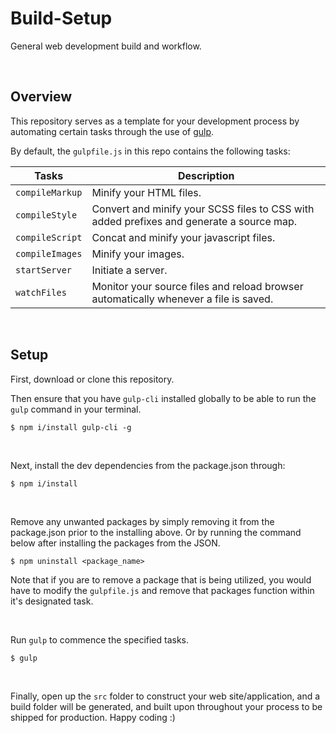 # Build-Setup

General web development build and workflow.

&nbsp;

## Overview

This repository serves as a template for your development process by automating certain tasks through the use of [gulp](https://gulpjs.com/).

By default, the `gulpfile.js` in this repo contains the following tasks:

| Tasks           | Description                                                                                |
| --------------- | ------------------------------------------------------------------------------------------ |
| `compileMarkup` | Minify your HTML files.                                                                    |
| `compileStyle`  | Convert and minify your SCSS files to CSS with added prefixes and generate a source map.    |
| `compileScript` | Concat and minify your javascript files.                                                   |
| `compileImages` | Minify your images.                                                   |
| `startServer`   | Initiate a server.                                                                         |
| `watchFiles`    | Monitor your source files and reload browser automatically whenever a file is saved. |





&nbsp;

## Setup

First, download or clone this repository.

Then ensure that you have `gulp-cli` installed globally to be able to run the `gulp` command in your terminal.

```
$ npm i/install gulp-cli -g
```

&nbsp;

Next, install the dev dependencies from the package.json through:

```
$ npm i/install
```

&nbsp;

Remove any unwanted packages by simply removing it from the package.json prior to the installing above. Or by running the command below after installing the packages from the JSON.

```
$ npm uninstall <package_name>
```

Note that if you are to remove a package that is being utilized, you would have to modify the `gulpfile.js` and remove that packages function within it's designated task.

&nbsp;

Run `gulp` to commence the specified tasks.

```
$ gulp
```

&nbsp;

Finally, open up the `src` folder to construct your web site/application, and a build folder will be generated, and built upon throughout your process to be shipped for production. Happy coding :)
